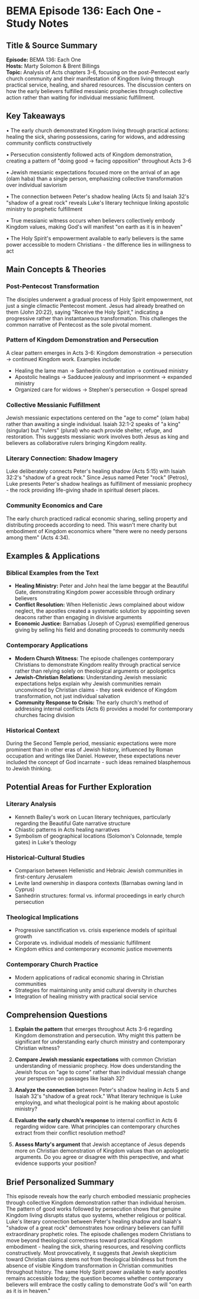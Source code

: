 # BEMA Episode 136: Each One - Study Notes

## Title & Source Summary

**Episode:** BEMA 136: Each One  
**Hosts:** Marty Solomon & Brent Billings  
**Topic:** Analysis of Acts chapters 3-6, focusing on the post-Pentecost early church community and their manifestation of Kingdom living through practical service, healing, and shared resources. The discussion centers on how the early believers fulfilled messianic prophecies through collective action rather than waiting for individual messianic fulfillment.

## Key Takeaways

• The early church demonstrated Kingdom living through practical actions: healing the sick, sharing possessions, caring for widows, and addressing community conflicts constructively

• Persecution consistently followed acts of Kingdom demonstration, creating a pattern of "doing good → facing opposition" throughout Acts 3-6

• Jewish messianic expectations focused more on the arrival of an age (olam haba) than a single person, emphasizing collective transformation over individual saviorism

• The connection between Peter's shadow healing (Acts 5) and Isaiah 32's "shadow of a great rock" reveals Luke's literary technique linking apostolic ministry to prophetic fulfillment

• True messianic witness occurs when believers collectively embody Kingdom values, making God's will manifest "on earth as it is in heaven"

• The Holy Spirit's empowerment available to early believers is the same power accessible to modern Christians - the difference lies in willingness to act

## Main Concepts & Theories

### Post-Pentecost Transformation

The disciples underwent a gradual process of Holy Spirit empowerment, not just a single climactic Pentecost moment. Jesus had already breathed on them (John 20:22), saying "Receive the Holy Spirit," indicating a progressive rather than instantaneous transformation. This challenges the common narrative of Pentecost as the sole pivotal moment.

### Pattern of Kingdom Demonstration and Persecution

A clear pattern emerges in Acts 3-6: Kingdom demonstration → persecution → continued Kingdom work. Examples include:

- Healing the lame man → Sanhedrin confrontation → continued ministry
- Apostolic healings → Sadducee jealousy and imprisonment → expanded ministry
- Organized care for widows → Stephen's persecution → Gospel spread

### Collective Messianic Fulfillment

Jewish messianic expectations centered on the "age to come" (olam haba) rather than awaiting a single individual. Isaiah 32:1-2 speaks of "a king" (singular) but "rulers" (plural) who each provide shelter, refuge, and restoration. This suggests messianic work involves both Jesus as king and believers as collaborative rulers bringing Kingdom reality.

### Literary Connection: Shadow Imagery

Luke deliberately connects Peter's healing shadow (Acts 5:15) with Isaiah 32:2's "shadow of a great rock." Since Jesus named Peter "rock" (Petros), Luke presents Peter's shadow healings as fulfillment of messianic prophecy - the rock providing life-giving shade in spiritual desert places.

### Community Economics and Care

The early church practiced radical economic sharing, selling property and distributing proceeds according to need. This wasn't mere charity but embodiment of Kingdom economics where "there were no needy persons among them" (Acts 4:34).

## Examples & Applications

### Biblical Examples from the Text

- **Healing Ministry:** Peter and John heal the lame beggar at the Beautiful Gate, demonstrating Kingdom power accessible through ordinary believers
- **Conflict Resolution:** When Hellenistic Jews complained about widow neglect, the apostles created a systematic solution by appointing seven deacons rather than engaging in divisive arguments
- **Economic Justice:** Barnabas (Joseph of Cyprus) exemplified generous giving by selling his field and donating proceeds to community needs

### Contemporary Applications

- **Modern Church Witness:** The episode challenges contemporary Christians to demonstrate Kingdom reality through practical service rather than relying solely on theological arguments or apologetics
- **Jewish-Christian Relations:** Understanding Jewish messianic expectations helps explain why Jewish communities remain unconvinced by Christian claims - they seek evidence of Kingdom transformation, not just individual salvation
- **Community Response to Crisis:** The early church's method of addressing internal conflicts (Acts 6) provides a model for contemporary churches facing division

### Historical Context

During the Second Temple period, messianic expectations were more prominent than in other eras of Jewish history, influenced by Roman occupation and writings like Daniel. However, these expectations never included the concept of God incarnate - such ideas remained blasphemous to Jewish thinking.

## Potential Areas for Further Exploration

### Literary Analysis

- Kenneth Bailey's work on Lucan literary techniques, particularly regarding the Beautiful Gate narrative structure
- Chiastic patterns in Acts healing narratives
- Symbolism of geographical locations (Solomon's Colonnade, temple gates) in Luke's theology

### Historical-Cultural Studies

- Comparison between Hellenistic and Hebraic Jewish communities in first-century Jerusalem
- Levite land ownership in diaspora contexts (Barnabas owning land in Cyprus)
- Sanhedrin structures: formal vs. informal proceedings in early church persecution

### Theological Implications

- Progressive sanctification vs. crisis experience models of spiritual growth
- Corporate vs. individual models of messianic fulfillment
- Kingdom ethics and contemporary economic justice movements

### Contemporary Church Practice

- Modern applications of radical economic sharing in Christian communities
- Strategies for maintaining unity amid cultural diversity in churches
- Integration of healing ministry with practical social service

## Comprehension Questions

1. **Explain the pattern** that emerges throughout Acts 3-6 regarding Kingdom demonstration and persecution. Why might this pattern be significant for understanding early church ministry and contemporary Christian witness?

2. **Compare Jewish messianic expectations** with common Christian understanding of messianic prophecy. How does understanding the Jewish focus on "age to come" rather than individual messiah change your perspective on passages like Isaiah 32?

3. **Analyze the connection** between Peter's shadow healing in Acts 5 and Isaiah 32's "shadow of a great rock." What literary technique is Luke employing, and what theological point is he making about apostolic ministry?

4. **Evaluate the early church's response** to internal conflict in Acts 6 regarding widow care. What principles can contemporary churches extract from their conflict resolution method?

5. **Assess Marty's argument** that Jewish acceptance of Jesus depends more on Christian demonstration of Kingdom values than on apologetic arguments. Do you agree or disagree with this perspective, and what evidence supports your position?

## Brief Personalized Summary

This episode reveals how the early church embodied messianic prophecies through collective Kingdom demonstration rather than individual heroism. The pattern of good works followed by persecution shows that genuine Kingdom living disrupts status quo systems, whether religious or political. Luke's literary connection between Peter's healing shadow and Isaiah's "shadow of a great rock" demonstrates how ordinary believers can fulfill extraordinary prophetic roles. The episode challenges modern Christians to move beyond theological correctness toward practical Kingdom embodiment - healing the sick, sharing resources, and resolving conflicts constructively. Most provocatively, it suggests that Jewish skepticism toward Christian claims stems not from theological blindness but from the absence of visible Kingdom transformation in Christian communities throughout history. The same Holy Spirit power available to early apostles remains accessible today; the question becomes whether contemporary believers will embrace the costly calling to demonstrate God's will "on earth as it is in heaven."
